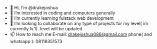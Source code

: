 - 👋 Hi, I’m @drakejoshua
- 👀 I’m interested in coding and computers generally
- 🌱 I’m currently learning fulstack web development
- 💞️ I’m looking to collaborate on any type of projects for my level( im currently lv.1)..level will be updated
- 📫 How to reach me 
  E-mail: drakejoshua086@gmail.com
  phone( and whatsapp ): 08118351573

<!---
drakejoshua/drakejoshua is a ✨ special ✨ repository because its `README.md` (this file) appears on your GitHub profile.
You can click the Preview link to take a look at your changes.
--->
